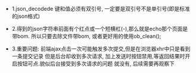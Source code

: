 - 1.json_decodede 键和值必须有双引号, 一定要是双引号不是单引号(即是标准的json格式)

- 2.得到的json字符串前面有个红点或一个短横杠(-),那么就是echo那个页面是带bom.
   	所以只要去除文件带bom, 或者更好用的使用ob_clean();
   	
- 3.重要问题: 前端ajax点击一次可能触发多次提交,但是在浏览器xhr中只是看到一条提交记录
   但是后台却收到多次请求, 加上发送时按钮禁用,等返回结果时开启按钮可点.貌似后台接受到多次请求的问题
   就没有, 后续需要再观察下